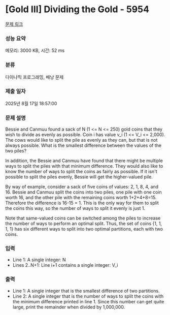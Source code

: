 # [Gold III] Dividing the Gold - 5954 

[문제 링크](https://www.acmicpc.net/problem/5954) 

### 성능 요약

메모리: 3000 KB, 시간: 52 ms

### 분류

다이나믹 프로그래밍, 배낭 문제

### 제출 일자

2025년 8월 17일 18:57:00

### 문제 설명

<p>Bessie and Canmuu found a sack of N (1 <= N <= 250) gold coins that they wish to divide as evenly as possible. Coin i has value v_i (1 <= V_i <= 2,000). The cows would like to split the pile as evenly as they can, but that is not always possible. What is the smallest difference between the values of the two piles?</p>

<p>In addition, the Bessie and Canmuu have found that there might be multiple ways to split the piles with that minimum difference. They would also like to know the number of ways to split the coins as fairly as possible. If it isn't possible to split the piles evenly, Bessie will get the higher-valued pile.</p>

<p>By way of example, consider a sack of five coins of values: 2, 1, 8, 4, and 16. Bessie and Canmuu split the coins into two piles, one pile with one coin worth 16, and the other pile with the remaining coins worth 1+2+4+8=15. Therefore the difference is 16-15 = 1. This is the only way for them to split the coins this way, so the number of ways to split it evenly is just 1.</p>

<p>Note that same-valued coins can be switched among the piles to increase the number of ways to perform an optimal split. Thus, the set of coins {1, 1, 1, 1} has six different ways to split into two optimal partitions, each with two coins.</p>

### 입력 

 <ul>
	<li>Line 1: A single integer: N</li>
	<li>Lines 2..N+1: Line i+1 contains a single integer: V_i</li>
</ul>

<p> </p>

### 출력 

 <ul>
	<li>Line 1: A single integer that is the smallest difference of two partitions.</li>
	<li>Line 2: A single integer that is the number of ways to split the coins with the minimum difference printed in line 1. Since this number can get quite large, print the remainder when divided by 1,000,000.</li>
</ul>

<p> </p>


